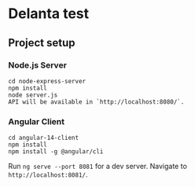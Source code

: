 # Delanta test

## Project setup

### Node.js Server
```
cd node-express-server
npm install
node server.js
API will be available in `http://localhost:8080/`.
```

### Angular Client
```
cd angular-14-client
npm install
npm install -g @angular/cli
```
Run `ng serve --port 8081` for a dev server. 
Navigate to `http://localhost:8081/`.
